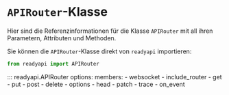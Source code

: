 # `APIRouter`-Klasse

Hier sind die Referenzinformationen für die Klasse `APIRouter` mit all ihren Parametern, Attributen und Methoden.

Sie können die `APIRouter`-Klasse direkt von `readyapi` importieren:

```python
from readyapi import APIRouter
```

::: readyapi.APIRouter
    options:
        members:
            - websocket
            - include_router
            - get
            - put
            - post
            - delete
            - options
            - head
            - patch
            - trace
            - on_event
